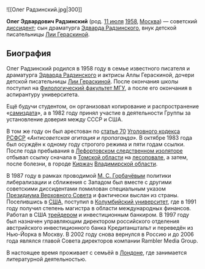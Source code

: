 ![[Олег Радзинский.jpg|300]]

**Олег Эдвардович Радзинский** (род. [11 июля](https://ru.wikipedia.org/wiki/11_июля) [1958](https://ru.wikipedia.org/wiki/1958)‚ [Москва](https://ru.wikipedia.org/wiki/Москва)) — советский [диссидент](https://ru.wikipedia.org/wiki/Диссидент); сын драматурга [Эдварда Радзинского](https://ru.wikipedia.org/wiki/Радзинский,_Эдвард_Станиславович), внук детской писательницы [Лии Гераскиной](https://ru.wikipedia.org/wiki/Гераскина,_Лия_Борисовна).

## Биография

Олег Радзинский родился в 1958 году в семье известного писателя и драматурга [Эдварда Радзинского](https://ru.wikipedia.org/wiki/Радзинский,_Эдвард_Станиславович) и актрисы Аллы Гераскиной, дочери детской писательницы [Лии Гераскиной](https://ru.wikipedia.org/wiki/Гераскина,_Лия_Борисовна). После окончания школы поступил на [Филологический факультет МГУ](https://ru.wikipedia.org/wiki/Филологический_факультет_МГУ), а после его окончания в аспирантуру университета.

Ещё будучи студентом, он организовал копирование и распространение «[самиздата](https://ru.wikipedia.org/wiki/Самиздат)», а в 1982 году принял участие в деятельности Группы за установление доверия между СССР и США.

В том же году он был арестован по [статье 70](https://ru.wikipedia.org/wiki/Статья_70_УК_РСФСР) [Уголовного кодекса РСФСР](https://ru.wikipedia.org/wiki/Уголовный_кодекс_РСФСР_1960_года) «*Антисоветская агитация и пропаганда».* В октябре 1983 года был осуждён к одному году строгого режима и пяти годам ссылки. После года пребывания в [Лефортовском следственном изоляторе](https://ru.wikipedia.org/wiki/Лефортовская_тюрьма) отбывал ссылку сначала в [Томской области](https://ru.wikipedia.org/wiki/Томская_область) на [лесоповале](https://ru.wikipedia.org/wiki/Рубка_леса), а затем, после болезни, в городе [Киржач](https://ru.wikipedia.org/wiki/Киржач) [Владимирской области](https://ru.wikipedia.org/wiki/Владимирская_область).

В 1987 году в рамках проводимой [М. С. Горбачёвым](https://ru.wikipedia.org/wiki/Горбачёв,_Михаил_Сергеевич) политики либерализации и сближения с Западом был вместе с другими советскими диссидентами помилован специальным указом [Президиума Верховного Совета](https://ru.wikipedia.org/wiki/Президиум_Верховного_Совета_СССР) и фактически выслан из страны. Поселившись в [США](https://ru.wikipedia.org/wiki/США), поступил в [Колумбийский университет](https://ru.wikipedia.org/wiki/Колумбийский_университет), где в 1991 году получил степень магистра в области международных финансов. Работал в США [трейдером](https://ru.wikipedia.org/wiki/Трейдер) и инвестиционным банкиром. В 1997 году был назначен управляющим  директором российского отделения австрийского инвестиционного банка  Кредитанштальт и переведён из Нью-Йорка в Москву. В 2002 году снова  вернулся в Россию и до 2006 года являлся главой Совета директоров  компании Rambler Media Group.

В настоящее время проживает с семьёй в [Лондоне](https://ru.wikipedia.org/wiki/Лондон), где занимается литературной деятельностью.